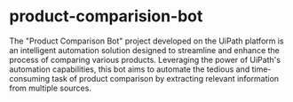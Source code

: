 # product-comparision-bot
The "Product Comparison Bot" project developed on the UiPath platform is an intelligent automation solution designed to streamline and enhance the process of comparing various products. Leveraging the power of UiPath's automation capabilities, this bot aims to automate the tedious and time-consuming task of product comparison by extracting relevant information from multiple sources.
